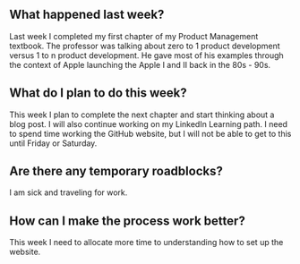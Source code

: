 ## What happened last week?

Last week I completed my first chapter of my Product Management textbook. The professor was talking about zero to 1 product development versus 1 to n product development. He gave most of his examples through the context of Apple launching the Apple I and II back in the 80s - 90s.

## What do I plan to do this week? 

This week I plan to complete the next chapter and start thinking about a blog post. I will also continue working on my LinkedIn Learning path. I need to spend time working the GitHub website, but I will not be able to get to this until Friday or Saturday.


## Are there any temporary roadblocks?

I am sick and traveling for work.


## How can I make the process work better? 

This week I need to allocate more time to understanding how to set up the website. 